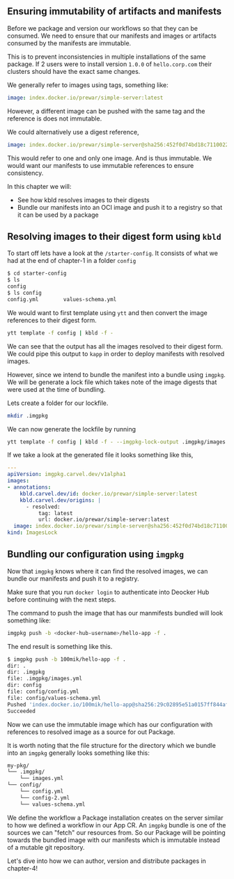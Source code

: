 ## Ensuring immutability of artifacts and manifests

Before we package and version our workflows so that they can be consumed. We need to ensure that our manifests and images or artifacts consumed by the manifests are immutable.

This is to prevent inconsistencies in multiple installations of the same package. If 2 users were to install version `1.0.0` of `hello.corp.com` their clusters should have the exact same changes.

We generally refer to images using tags, something like:
```yaml
image: index.docker.io/prewar/simple-server:latest
```
However, a different image can be pushed with the same tag and the reference is does not immutable.

We could alternatively use a digest reference,
```yaml
image: index.docker.io/prewar/simple-server@sha256:452f0d74bd18c7110022815e6c8eeafeaada6f93eeb030d3efcd5c0df3eadcbd
```
This would refer to one and only one image. And is thus immutable. We would want our manifests to use immutable references to ensure consistency.

In this chapter we will:
- See how kbld resolves images to their digests
- Bundle our manifests into an OCI image and push it to a registry so that it can be used by a package

## Resolving images to their digest form using `kbld`
To start off lets have a look at the `/starter-config`. It consists of what we had at the end of chapter-1 in a folder `config`
```bash
$ cd starter-config
$ ls
config
$ ls config
config.yml        values-schema.yml
```
We would want to first template using `ytt` and then convert the image references to their digest form.
```bash
ytt template -f config | kbld -f -
```
We can see that the output has all the images resolved to their digest form. We could pipe this output to `kapp` in order to deploy manifests with resolved images.

However, since we intend to bundle the manifest into a bundle using `imgpkg`. We will be generate a lock file which takes note of the image digests that were used at the time of bundling.

Lets create a folder for our lockfile.
```bash
mkdir .imgpkg
```
We can now generate the lockfile by running
```bash
ytt template -f config | kbld -f - --imgpkg-lock-output .imgpkg/images.yml 
```
If we take a look at the generated file it looks something like this,
```yaml
---
apiVersion: imgpkg.carvel.dev/v1alpha1
images:
- annotations:
    kbld.carvel.dev/id: docker.io/prewar/simple-server:latest
    kbld.carvel.dev/origins: |
      - resolved:
          tag: latest
          url: docker.io/prewar/simple-server:latest
  image: index.docker.io/prewar/simple-server@sha256:452f0d74bd18c7110022815e6c8eeafeaada6f93eeb030d3efcd5c0df3eadcbd
kind: ImagesLock
```

## Bundling our configuration using `imgpkg`
Now that `imgpkg` knows where it can find the resolved images, we can bundle our manifests and push it to a registry.

Make sure that you run `docker login` to authenticate into Deocker Hub before continuing with the next steps.

The command to push the image that has our manmifests bundled will look something like:
```bash
imgpkg push -b <docker-hub-username>/hello-app -f .
```
The end result is something like this.
```bash
$ imgpkg push -b 100mik/hello-app -f .
dir: .
dir: .imgpkg
file: .imgpkg/images.yml
dir: config
file: config/config.yml
file: config/values-schema.yml
Pushed 'index.docker.io/100mik/hello-app@sha256:29c02895e51a0157ff844afd97a8ccd42a7ba0dd2e89bf5f9c6a668e17482ccb'
Succeeded
```

Now we can use the immutable image which has our configuration with references to resolved image as a source for out Package.

It is worth noting that the file structure for the directory which we bundle into an `imgpkg` generally looks something like this:
```bash
my-pkg/
└── .imgpkg/
    └── images.yml
└── config/
    └── config.yml
    └── config-2.yml
    └── values-schema.yml
```

We define the workflow a Package installation creates on the server similar to how we defined a workflow in our App CR. An `imgpkg` bundle is one of the sources we can "fetch" our resources from. So our Package will be pointing towards the bundled image with our manifests which is immutable instead of a mutable git repository.

Let's dive into how we can author, version and distribute packages in chapter-4!